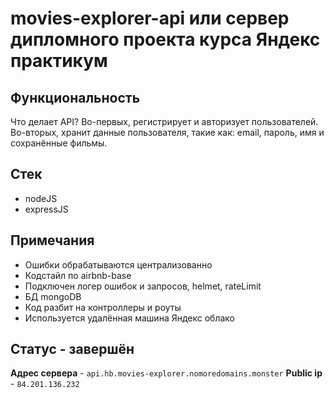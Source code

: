 # movies-explorer-api или сервер дипломного проекта курса Яндекс практикум

## Функциональность
Что делает API?
Во-первых, регистрирует и авторизует пользователей.
Во-вторых, хранит данные пользователя, такие как: email, пароль, имя и сохранённые фильмы.

## Стек
* nodeJS
* expressJS

## Примечания 
* Ошибки обрабатываются централизованно
* Кодстайл по airbnb-base
* Подключен логер ошибок и запросов, helmet, rateLimit
* БД mongoDB
* Код разбит на контроллеры и роуты 
* Используется удалённая машина Яндекс облако


## Статус - завершён

__Адрес сервера__ - `api.hb.movies-explorer.nomoredomains.monster`
__Public ip__ - `84.201.136.232`
